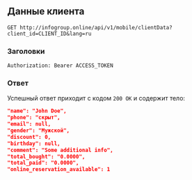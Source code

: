  ## Данные клиента
 ```GET http://infogroup.online/api/v1/mobile/clientData?client_id=CLIENT_ID&lang=ru```
 
 ### Заголовки
 ```Authorization: Bearer ACCESS_TOKEN```
 
 ### Ответ
 Успешный ответ приходит с кодом ```200 OK``` и содержит тело:
 ```JSON
 "name": "John Doe",
 "phone": "скрыт",
 "email": null,
 "gender": "Мужской",
 "discount": 0,
 "birthday": null,
 "comment": "Some additional info",
 "total_bought": "0.0000",
 "total_paid": "0.0000",
 "online_reservation_available": 1
```
